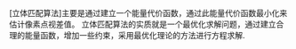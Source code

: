 [立体匹配算法]主要是通过建立一个能量代价函数，通过此能量代价函数最小化来估计像素点视差值。
立体匹配算法的实质就是一个最优化求解问题，通过建立合理的能量函数，增加一些约束，采用最优化理论的方法进行方程求解.
